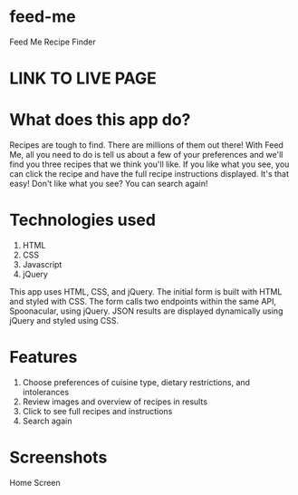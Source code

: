 # feed-me

Feed Me Recipe Finder

# LINK TO LIVE PAGE

# What does this app do?
Recipes are tough to find. There are millions of them out there! With Feed Me, all you need to do is tell us about a few of your preferences and we'll find you three recipes that we think you'll like. If you like what you see, you can click the recipe and have the full recipe instructions displayed. It's that easy! Don't like what you see? You can search again!

# Technologies used
1. HTML
2. CSS
3. Javascript
4. jQuery

This app uses HTML, CSS, and jQuery. The initial form is built with HTML and styled with CSS. The form calls two endpoints within the same API, Spoonacular, using jQuery. JSON results are displayed dynamically using jQuery and styled using CSS.

# Features
1. Choose preferences of cuisine type, dietary restrictions, and intolerances
2. Review images and overview of recipes in results
3. Click to see full recipes and instructions
4. Search again

# Screenshots

Home Screen










